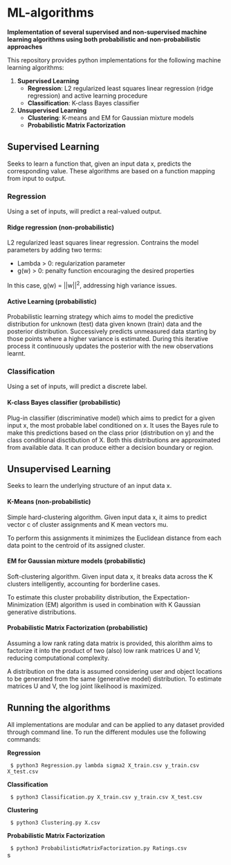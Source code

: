 # ML-algorithms
<b>Implementation of several supervised and non-supervised machine learning algorithms using both probabilistic and non-probabilistic approaches</b>

This repository provides python implementations for the following machine learning algorithms:

1. <b>Supervised Learning</b>
      - <b>Regression</b>: L2 regularized least squares linear regression (ridge regression) and active learning procedure
      - <b>Classification</b>: K-class Bayes classifier
2. <b>Unsupervised Learning</b>
      - <b>Clustering</b>: K-means and EM for Gaussian mixture models
      - <b>Probabilistic Matrix Factorization</b>

## Supervised Learning

Seeks to learn a function that, given an input data x, predicts the corresponding value. These algorithms are based on a function mapping from input to output.

### Regression

Using a set of inputs, will predict a real-valued output.

#### Ridge regression (non-probabilistic)

L2 regularized least squares linear regression. Contrains the model parameters by adding two terms:

- Lambda > 0: regularization parameter
- g(w) > 0: penalty function encouraging the desired properties

In this case, g(w) = ||w||<sup>2</sup>, addressing high variance issues.

#### Active Learning (probabilistic)

Probabilistic learning strategy which aims to model the predictive distribution for unknown (test) data given known (train) data and the posterior distribution. Successively predicts unmeasured data starting by those points where a higher variance is estimated. During this iterative process it continuously updates the posterior with the new observations learnt. 

### Classification

Using a set of inputs, will predict a discrete label.

#### K-class Bayes classifier (probabilistic)

Plug-in classifier (discriminative model) which aims to predict for a given input x, the most probable label conditioned on x. It uses the Bayes rule to make this predictions based on the class prior (distribution on y) and the class conditional disctibution of X. Both this distributions are approximated from available data. It can produce either a decision boundary or region.

## Unsupervised Learning

Seeks to learn the underlying structure of an input data x.

#### K-Means (non-probabilistic)

Simple hard-clustering algorithm. Given input data x, it aims to predict vector c of cluster assignments and K mean vectors mu. 

To perform this assignments it minimizes the Euclidean distance from each data point to the centroid of its assigned cluster.

#### EM for Gaussian mixture models (probabilistic)

Soft-clustering algorithm. Given input data x, it breaks data across the K clusters intelligently, accounting for borderline cases.

To estimate this cluster probability distribution, the Expectation-Minimization (EM) algorithm is used in combination with K Gaussian generative distributions.

#### Probabilistic Matrix Factorization (probabilistic)

Assuming a low rank rating data matrix is provided, this alorithm aims to factorize it into the product of two (also) low rank matrices U and V; reducing computational complexity. 

A distribution on the data is assumed considering user and object locations to be generated from the same (generative model) distribution. To estimate matrices U and V, the log joint likelihood is maximized.

## Running the algorithms

All implementations are modular and can be applied to any dataset provided through command line. To run the different modules use the following commands:

<b>Regression</b>

<code> $ python3 Regression.py lambda sigma2 X_train.csv y_train.csv X_test.csv </code>

<b>Classification</b>

<code> $ python3 Classification.py X_train.csv y_train.csv X_test.csv </code>

<b>Clustering</b>

<code> $ python3 Clustering.py X.csv </code>

<b>Probabilistic Matrix Factorization</b>

<code> $ python3 ProbabilisticMatrixFactorization.py Ratings.csv </code>s
